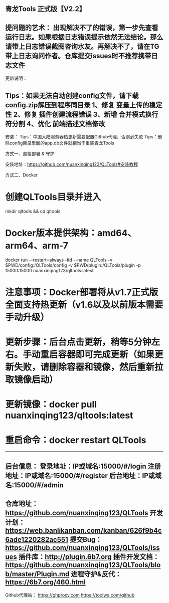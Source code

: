 青龙Tools 正式版【V2.2】
----------------------------------------
提问题的艺术：
出现解决不了的错误，第一步先查看运行日志。如果根据日志错误提示依然无法结论。那么请带上日志错误截图咨询水友。再解决不了，请在TG带上日志询问作者。仓库提交issues时不推荐携带日志文件
----------------------------------------
更新说明：

Tips：如果无法自动创建config文件，请下载config.zip解压到程序同目录
1、修复 变量上传的稳定性
2、修复 插件创建流程错误
3、新增 合并模式换行符分割
4、优化 前端描述文档修改
----------------------------------------
安装：
Tips：中国大陆服务器热更新需要配置Github代理，否则必失败
Tips：删除config目录里面的app.db文件就相当于重装青龙Tools

方式一、直接部署 & 守护

安装地址：https://github.com/nuanxinqing123/QLTools#安装教程

方式二、Docker

# 创建QLTools目录并进入
mkdir qltools && cd qltools

# Docker版本提供架构：amd64、arm64、arm-7
docker run --restart=always -itd --name QLTools -v $PWD/config:/QLTools/config -v $PWD/plugin:/QLTools/plugin -p 15000:15000 nuanxinqing123/qltools:latest

# 注意事项：Docker部署将从v1.7正式版全面支持热更新（v1.6以及以前版本需要手动升级）
# 更新步骤：后台点击更新，稍等5分钟左右。手动重启容器即可完成更新（如果更新失败，请删除容器和镜像，然后重新拉取镜像启动）
# 更新镜像：docker pull nuanxinqing123/qltools:latest
# 重启命令：docker restart QLTools
----------------------------------------
后台信息：
登录地址：IP或域名:15000/#/login
注册地址：IP或域名:15000/#/register
后台地址：IP或域名:15000/#/admin
----------------------------------------
仓库地址：https://github.com/nuanxinqing123/QLTools
开发计划：https://web.banlikanban.com/kanban/626f9b4c6ade1220282ac551
提交Bug：https://github.com/nuanxinqing123/QLTools/issues
插件库：http://plugin.6b7.org
插件开发文档：https://github.com/nuanxinqing123/QLTools/blob/master/Plugin.md
进程守护&反代：https://6b7.org/460.html
----------------------------------------
Github代理站：
https://ghproxy.com
https://toolwa.com/github
